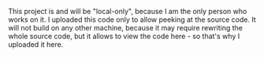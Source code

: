 This project is and will be "local-only", because I am the only person who works on it.
I uploaded this code only to allow peeking at the source code. It will not build on any other machine,
because it may require rewriting the whole source code, but it allows to view the code here - so that's why I uploaded it here.
